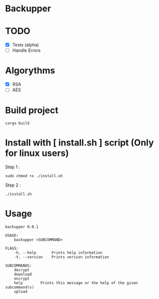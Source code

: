 # Backupper

# TODO

-   [x] Tests (alpha)
-   [ ] Handle Errors

# Algorythms

-   [x] RSA
-   [ ] AES

# Build project

`cargo build`

# Install with [ install.sh ] script (Only for linux users)

Step 1 :

`sudo chmod +x ./install.sh`

Step 2 :

`./install.sh`

# Usage

```
backupper 0.0.1

USAGE:
    backupper <SUBCOMMAND>

FLAGS:
    -h, --help       Prints help information
    -V, --version    Prints version information

SUBCOMMANDS:
    decrypt     
    download    
    encrypt     
    help        Prints this message or the help of the given subcommand(s)
    upload
```